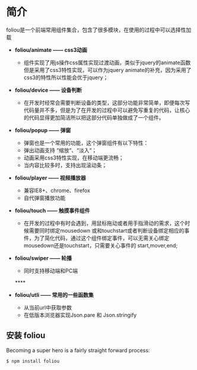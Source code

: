 # 简介

foliou是一个前端常用组件集合，包含了很多模块，在使用的过程中可以选择性加载 

* **foliou/animate —— css3动画**

  * 组件实现了用js操作css属性实现过渡动画，类似于jquery的animate函数但是采用了css3特性实现，可以作为jquery animate的补充，因为采用了css3的特性所以性能会优于jquery；

* **foliou/device —— 设备判断**

  * 在开发时经常会需要判断设备的类型，这部分功能非常简单，即便每次写代码量并不多，但是为了在开发的过程中可以避免写重复的代码，让核心的代码显得更加简洁所以把这部分代码单独做成了一个组件。

* **foliou/popup —— 弹窗**

  * 弹窗也是一个常用的功能，这个弹窗组件有以下特性：
  * 弹出动画支持 “缩放“、“淡入“；
  * 动画采用css3特性实现，在移动端更流畅；
  * 当内容比较多时，支持出现滚动条；

* **foliou/player —— 视频播放器**

  * 兼容IE8+、chrome、firefox
  * 自代弹窗播放功能

* **foliou/touch —— 触摸事件组件**

  * 在开发的过程中有时会遇到，用鼠标拖动或者用手指滑动的需求，这个时候需要同时绑定mousedown 或和touchstart或者判断设备绑定相应的事件，为了简化代码，通过这个组件绑定事件，可以无需关心绑定mousedown还是touchstart，只需要关心事件的 start,mover,end;

* **foliou/swiper —— 轮播**

  * 同时支持移动端和PC端

  \*\*\*\*

* **foliou/utli —— 常用的一些函数集**
  * 从当前url中获取参数
  * 在低版本浏览器实现Json.pare 和 Json.stringify

## 安装 foliou

Becoming a super hero is a fairly straight forward process:

```
$ npm install foliou
```



